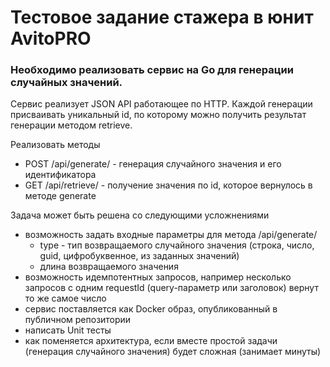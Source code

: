 # Тестовое задание стажера в юнит AvitoPRO

### Необходимо реализовать сервис на Go для генерации случайных значений.

Сервис реализует JSON API работающее по HTTP. Каждой генерации присваивать уникальный id, по которому можно получить результат генерации методом retrieve.

Реализовать методы
* POST /api/generate/ - генерация случайного значения и его идентификатора
* GET /api/retrieve/ - получение значения по id, которое вернулось в методе generate

Задача может быть решена со следующими усложнениями
* возможность задать входные параметры для метода /api/generate/
  - type - тип возвращаемого случайного значения (строка, число, guid, цифробуквенное, из заданных значений)
  - длина возвращаемого значения
* возможность идемпотентных запросов, например несколько запросов с одним requestId (query-параметр или заголовок) вернут то же самое число
* сервис поставляется как Docker образ, опубликованный в публичном репозитории
* написать Unit тесты
* как поменяется архитектура, если вместе простой задачи (генерация случайного значения) будет сложная (занимает минуты)
